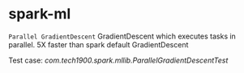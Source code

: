 # spark-ml
`Parallel GradientDescent`
  GradientDescent which executes tasks in parallel. 5X faster than spark default GradientDescent 
  
Test case: _com.tech1900.spark.mllib.ParallelGradientDescentTest_


